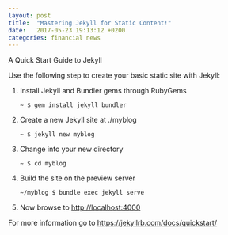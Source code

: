 ```yaml
---
layout: post
title:  "Mastering Jekyll for Static Content!"
date:   2017-05-23 19:13:12 +0200
categories: financial news
---
```


A Quick Start Guide to Jekyll

Use the following step to create your basic static site with Jekyll:

1. Install Jekyll and Bundler gems through RubyGems
	```
	~ $ gem install jekyll bundler
	```

2. Create a new Jekyll site at ./myblog
	```
	~ $ jekyll new myblog
	```

3. Change into your new directory
	```
	~ $ cd myblog
	```

4. Build the site on the preview server
	```
	~/myblog $ bundle exec jekyll serve
	```

5. Now browse to <http://localhost:4000>
	
For more information go to <https://jekyllrb.com/docs/quickstart/>
